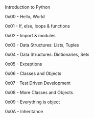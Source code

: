 Introduction to Python

0x00 - Hello, World

0x01 - If, else, loops & functions

0x02 - Import & modules

0x03 - Data Structures: Lists, Tuples

0x04 - Data Structures: Dictionaries, Sets

0x05 - Exceptions

0x06 - Classes and Objects

0x07 - Test Driven Development

0x08 - More Classes and Objects

0x09 - Everything is object

0x0A - Inheritance
